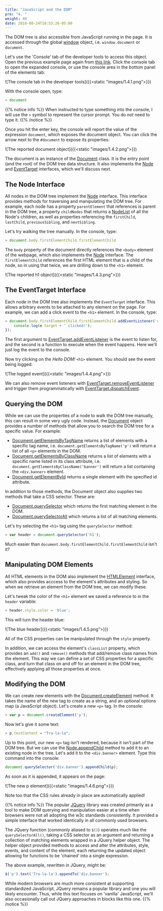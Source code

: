 ```yaml
---
title: "JavaScript and the DOM"
pre: "4. "
weight: 40
date: 2018-08-24T10:53:26-05:00
---
```


The DOM tree is also accessible from JavaScript running in the page.  It is accessed through the global [window](https://developer.mozilla.org/en-US/docs/Web/API/Window) object, i.e. `window.document` or `document`.

Let's use the 'Console' tab of the developer tools to access this object.  Open the previous example page again from <a href='{{<static "examples/1.3.1/index.html">}}' target='_blank'>this link</a>.  Click the console tab to open the expanded console, or use the console area in the bottom panel of the elements tab:

![The console tab in the developer tools]({{<static "images/1.4.1.png">}})

With the console open, type:

```js
> document
```

{{% notice info %}}
When instructed to type something into the console, I will use the `>` symbol to represent the cursor prompt.  You do _not_ need to type it.
{{% /notice %}}

Once you hit the enter key, the console will report the value of the expression `document`, which exposes the document object.  You can click the arrow next to the `#document` to expose its properties:

![The reported document object]({{<static "images/1.4.2.png">}})

The document is an instance of the [Document](https://developer.mozilla.org/en-US/docs/Web/API/document) class.  It is the entry point (and the root) of the DOM tree data structure.  It also implements the [Node](https://developer.mozilla.org/en-US/docs/Web/API/Node) and [EventTarget](https://developer.mozilla.org/en-US/docs/Web/API/EventTarget) interfaces, which we'll discuss next.

## The Node Interface

All nodes in the DOM tree implement the [Node](https://developer.mozilla.org/en-US/docs/Web/API/Node) interface.  This interface provides methods for traversing and manipulating the DOM tree.  For example, each node has a property `parentElement` that references is parent in the DOM tree, a property `childNodes` that returns a [NodeList](https://developer.mozilla.org/en-US/docs/Web/API/NodeList) of all the Node's children, as well as properties referencing the `firstChild`, `lastChild`, `previousSibling`, and `nextSibling`.

Let's try walking the tree manually.  In the console, type:

```js
> document.body.firstElementChild.firstElementChild
```

The `body` property of the document directly references the `<body>` element of the webpage, which also implements the [Node](https://developer.mozilla.org/en-US/docs/Web/API/Node) interface.  The `firstElementChild` references the first HTML element that is a child of the node, so in using that twice, we are drilling down to the `<h1>` element.

![The reported h1 object]({{<static "images/1.4.3.png">}})

## The EventTarget Interface 

Each node in the DOM tree also implements the `EventTarget` interface.  This allows arbitrary events to be attached to any element on the page.  For example, we can add a click event to the `<h1>` element.  In the console, type:

```js
> document.body.firstElementChild.firstElementChild.addEventListener('click', function(e){
    console.log(e.target + ' clicked!');
});
```

The first argument to [EventTarget.addEventListener](https://developer.mozilla.org/en-US/docs/Web/API/EventTarget/addEventListener) is the event to listen for, and the second is a function to execute when the event happens.  Here we'll just log the event to the console.

Now try clicking on the _Hello DOM!_ `<h1>` element.  You should see the event being logged:

![The logged event]({{<static "images/1.4.4.png">}})

We can also remove event listeners with [EventTarget.removeEventListener](https://developer.mozilla.org/en-US/docs/Web/API/EventTarget/removeEventListener) and trigger them programmatically with [EventTarget.dispatchEvent](https://developer.mozilla.org/en-US/docs/Web/API/EventTarget/dispatchEvent).

## Querying the DOM
While we can use the properties of a node to walk the DOM tree manually, this can result in some very ugly code.  Instead, the [Document](https://developer.mozilla.org/en-US/docs/Web/API/document) object provides a number of methods that allow you to search the DOM tree for a specific value.  For example:

* [Document.getElementsByTagName](https://developer.mozilla.org/en-US/docs/Web/API/Document/getElementsByTagName) returns a list of elements with a specific tag name, i.e. `document.getElementsByTagName('p')` will return a list of all `<p>` elements in the DOM.
* [Document.getElementsByClassName](https://developer.mozilla.org/en-US/docs/Web/API/Document/getElementsByClassName) returns a list of elements with a specific name listed in its class attribute, i.e. `document.getElementsByClassName('banner')` will return a list containing the `<div.banner>` element.
* [Document.getElementById](https://developer.mozilla.org/en-US/docs/Web/API/Document/getElementById) returns a single element with the specified id attribute.

In addition to those methods, the Document object also supplies two methods that take a CSS selector.  These are:

* [Document.querySelector](https://developer.mozilla.org/en-US/docs/Web/API/Document/querySelector) which returns the first matching element in the DOM.
* [Document.querySelectorAll](https://developer.mozilla.org/en-US/docs/Web/API/Document/querySelectorAll) which returns a list of all matching elements.

Let's try selecting the `<h1>` tag using the `querySelector` method:

```js
> var header = document.querySelector('h1');
```

Much easier than `document.body.firstElementChild.firstElementChild` isn't it?

## Manipulating DOM Elements

All HTML elements in the DOM also implement the [HTMLElement](https://developer.mozilla.org/en-US/docs/Web/API/HTMLElement) interface, which also provides acccess to the element's attributes and styling.  So when we retrieve an element from the DOM tree, we can modify these.

Let's tweak the color of the `<h1>` element we saved a reference to in the `header` variable:

```js
> header.style.color = 'blue';
```

This will turn the header blue:

![The blue header]({{<static "images/1.4.5.png">}})

All of the CSS properties can be manipulated through the `style` property.  

In addition, we can access the element's `classList` property, which provides an `add()` and `remove()` methods that add/remove class names from the element.  This way we can define a set of CSS properties for a specific class, and turn that class on and off for an element in the DOM tree, effectively applying all those properties at once.

## Modifying the DOM 

We can create new elements with the [Document.createElement](https://developer.mozilla.org/en-US/docs/Web/API/Document/createElement) method.  It takes the name of the new tag to create as a string, and an optional options map (a JavaScript object).  Let's create a new `<p>` tag.  In the console:

```js
> var p = document.createElement('p');
```

Now let's give it some text:

```js
> p.textContent = "Tra-la-la";
```

Up to this point, our new `<p>` tag isn't rendered, because it isn't part of the DOM tree.  But we can use the [Node.appendChild](https://developer.mozilla.org/en-US/docs/Web/API/Node/appendChild) method to add it to an existing node in the tree.  Let's add it to the `<div.banner>` element.  Type this command into the console:

```js
document.querySelector('div.banner').appendChild(p);
```

As soon as it is appended, it appears on the page:

![The new p element]({{<static "images/1.4.6.png">}})

Note too that the CSS rules already in place are automatically applied!

{{% notice info %}}
The popular [JQuery](https://jquery.com/) library was created primarily as a tool to make DOM querying and manipulation easier at a time when browsers were not all adopting the w3c standards consistently.  It provided a simple interface that worked identically in all commonly used browsers.  

The JQuery function (commonly aliased to `$()`) operates much like the `querySelectorAll()`, taking a CSS selector as an argument and returning a collection of matching elements wrapped in a JQuery helper object.  The helper object provided methods to access and alter the attributes, style, events, and content of the element, each returning the updated object allowing for functions to be 'chained' into a single expression.

The above example, rewritten in JQuery, might be:

```js
$('p').text('Tra-la-la').appendTo('div.banner');
```

While modern browsers are much more consistent at supporting standardized JavaScript, JQuery remains a popular library and one you will likely encounter.  Thus, while this text focuses on 'vanilla' JavaScript, we'll also occasionally call out JQuery approaches in blocks like this one.
{{% /notice %}}